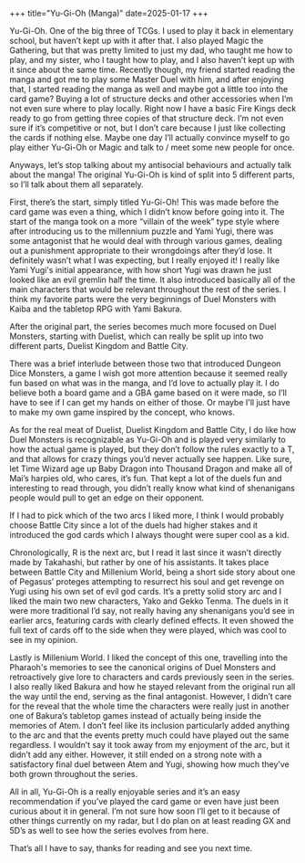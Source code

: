 +++
title="Yu-Gi-Oh (Manga)"
date=2025-01-17
+++

Yu-Gi-Oh. One of the big three of TCGs. I used to play it back in elementary school, but haven’t kept up with it after that. I also played Magic the Gathering, but that was pretty limited to just my dad, who taught me how to play, and my sister, who I taught how to play, and I also haven’t kept up with it since about the same time. Recently though, my friend started reading the manga and got me to play some Master Duel with him, and after enjoying that, I started reading the manga as well and maybe got a little too into the card game? Buying a lot of structure decks and other accessories when I’m not even sure where to play locally. Right now I have a basic Fire Kings deck ready to go from getting three copies of that structure deck. I’m not even sure if it’s competitive or not, but I don’t care because I just like collecting the cards if nothing else. Maybe one day I’ll actually convince myself to go play either Yu-Gi-Oh or Magic and talk to / meet some new people for once.

Anyways, let’s stop talking about my antisocial behaviours and actually talk about the manga!
The original Yu-Gi-Oh is kind of split into 5 different parts, so I’ll talk about them all separately.

First, there’s the start, simply titled Yu-Gi-Oh! This was made before the card game was even a thing, which I didn’t know before going into it. The start of the manga took on a more “villain of the week” type style where after introducing us to the millennium puzzle and Yami Yugi, there was some antagonist that he would deal with through various games, dealing out a punishment appropriate to their wrongdoings after they’d lose. It definitely wasn’t what I was expecting, but I really enjoyed it! I really like Yami Yugi's initial appearance, with how short Yugi was drawn he just looked like an evil gremlin half the time. It also introduced basically all of the main characters that would be relevant throughout the rest of the series. I think my favorite parts were the very beginnings of Duel Monsters with Kaiba and the tabletop RPG with Yami Bakura.

After the original part, the series becomes much more focused on Duel Monsters, starting with Duelist, which can really be split up into two different parts, Duelist Kingdom and Battle City. 

There was a brief interlude between those two that introduced Dungeon Dice Monsters, a game I wish got more attention because it seemed really fun based on what was in the manga, and I’d love to actually play it. I do believe both a board game and a GBA game based on it were made, so I’ll have to see if I can get my hands on either of those. Or maybe I'll just have to make my own game inspired by the concept, who knows. 

As for the real meat of Duelist, Duelist Kingdom and Battle City, I do like how Duel Monsters is recognizable as Yu-Gi-Oh and is played very similarly to how the actual game is played, but they don’t follow the rules exactly to a T, and that allows for crazy things you’d never actually see happen. Like sure, let Time Wizard age up Baby Dragon into Thousand Dragon and make all of Mai’s harpies old, who cares, it’s fun. That kept a lot of the duels fun and interesting to read through, you didn’t really know what kind of shenanigans people would pull to get an edge on their opponent. 

If I had to pick which of the two arcs I liked more, I think I would probably choose Battle City since a lot of the duels had higher stakes and it introduced the god cards which I always thought were super cool as a kid. 

Chronologically, R is the next arc, but I read it last since it wasn’t directly made by Takahashi, but rather by one of his assistants. It takes place between Battle City and Millenium World, being a short side story about one of Pegasus’ proteges attempting to resurrect his soul and get revenge on Yugi using his own set of evil god cards. It’s a pretty solid story arc and I liked the main two new characters, Yako and Gekko Tenma. The duels in it were more traditional I’d say, not really having any shenanigans you’d see in earlier arcs, featuring cards with clearly defined effects. It even showed the full text of cards off to the side when they were played, which was cool to see in my opinion. 

Lastly is Millenium World. I liked the concept of this one, travelling into the Pharaoh's memories to see the canonical origins of Duel Monsters and retroactively give lore to characters and cards previously seen in the series. I also really liked Bakura and how he stayed relevant from the original run all the way until the end, serving as the final antagonist. However, I didn’t care for the reveal that the whole time the characters were really just in another one of Bakura’s tabletop games instead of actually being inside the memories of Atem. I don’t feel like its inclusion particularly added anything to the arc and that the events pretty much could have played out the same regardless. I wouldn’t say it took away from my enjoyment of the arc, but it didn’t add any either. However, it still ended on a strong note with a satisfactory final duel between Atem and Yugi, showing how much they’ve both grown throughout the series.

All in all, Yu-Gi-Oh is a really enjoyable series and it’s an easy recommendation if you’ve played the card game or even have just been curious about it in general. I’m not sure how soon I’ll get to it because of other things currently on my radar, but I do plan on at least reading GX and 5D’s as well to see how the series evolves from here.

That’s all I have to say, thanks for reading and see you next time.
